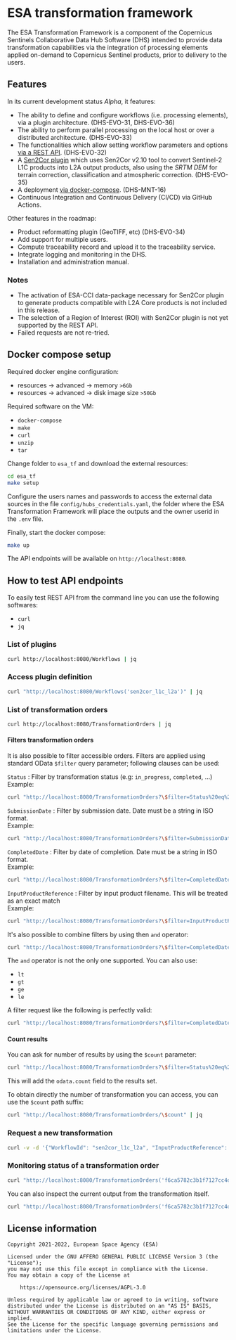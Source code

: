 # ESA transformation framework

The ESA Transformation Framework is a component of the
Copernicus Sentinels Collaborative Data Hub Software (DHS) intended to provide
data transformation capabilities via the integration of processing elements
applied on-demand to Copernicus Sentinel products, prior to delivery to the users.

## Features

In its current development status *Alpha*, it features:

- The ability to define and configure workflows
  (i.e. processing elements), via a plugin architecture. (DHS-EVO-31, DHS-EVO-36)
- The ability to perform parallel processing on the local host
  or over a distributed architecture. (DHS-EVO-33)
- The functionalities which allow setting workflow parameters and options
  [via a REST API](#How-to-test-API-endpoints). (DHS-EVO-32)
- A [Sen2Cor plugin](https://step.esa.int/main/snap-supported-plugins/sen2cor/)
  which uses Sen2Cor v2.10 tool to convert Sentinel-2 L1C products into L2A output products,
  also using the *SRTM DEM* for terrain correction, classification and atmospheric correction. (DHS-EVO-35)
- A deployment [via docker-compose](#Docker-compose-startup). (DHS-MNT-16)
- Continuous Integration and Continuous Delivery (CI/CD) via GitHub Actions.

Other features in the roadmap:

- Product reformatting plugin (GeoTIFF, etc) (DHS-EVO-34)
- Add support for multiple users.
- Compute traceability record and upload it to the traceability service.
- Integrate logging and monitoring in the DHS.
- Installation and administration manual.

### Notes

- The activation of ESA-CCI data-package necessary for Sen2Cor plugin
  to generate products compatible with L2A Core products is not included in this release.
- The selection of a Region of Interest (ROI)
  with Sen2Cor plugin is not yet supported by the REST API.
- Failed requests are not re-tried.

## Docker compose setup

Required docker engine configuration:

- resources -> advanced -> memory `>6Gb`
- resources -> advanced -> disk image size `>50Gb`

Required software on the VM:

- `docker-compose`
- `make`
- `curl`
- `unzip`
- `tar`

Change folder to `esa_tf` and download the external resources:

```bash
cd esa_tf
make setup
```

Configure the users names and passwords to access the external data sources in the file
`config/hubs_credentials.yaml`, the folder where the ESA Transformation Framework
will place the outputs and the owner userid in the `.env` file.

Finally, start the docker compose:

```bash
make up
```

The API endpoints will be available on `http://localhost:8080`.

## How to test API endpoints

To easily test REST API from the command line you can use the following softwares:

- `curl`
- `jq`

### List of plugins

```bash
curl http://localhost:8080/Workflows | jq
```

### Access plugin definition

```bash
curl "http://localhost:8080/Workflows('sen2cor_l1c_l2a')" | jq
```

### List of transformation orders

```bash
curl http://localhost:8080/TransformationOrders | jq
```

#### Filters transformation orders

It is also possible to filter accessible orders.
Filters are applied using standard OData `$filter` query parameter; following clauses can be used:

`Status`
: Filter by transformation status (e.g: `in_progress`, `completed`, …)  
  Example:

  ```bash
  curl "http://localhost:8080/TransformationOrders?\$filter=Status%20eq%20'completed'" | jq
  ```
  
`SubmissionDate`
: Filter by submission date. Date must be a string in ISO format.  
  Example:

  ```bash
  curl "http://localhost:8080/TransformationOrders?\$filter=SubmissionDate%20eq%20'2022-01-25T08:53:47.961866'" | jq
  ```

`CompletedDate`
: Filter by date of completion. Date must be a string in ISO format.  
  Example:

  ```bash
  curl "http://localhost:8080/TransformationOrders?\$filter=CompletedDate%20eq%20'2022-01-25T09:07:51.908863'" | jq
  ```

`InputProductReference`
: Filter by input product filename. This will be treated as an exact match  
  Example:

  ```bash
  curl "http://localhost:8080/TransformationOrders?\$filter=InputProductReference%20eq%20'S2A_MSIL1C_20211022T062221_N0301_R048_T39GWH_20211022T064132.zip'" | jq
  ```

It's also possible to combine filters by using then `and` operator:

```bash
curl "http://localhost:8080/TransformationOrders?\$filter=CompletedDate%20eq%20'2022-01-25T09:07:51.908863'%20and%20InputProductReference%20eq%20'S2A_MSIL1C_20211022T062221_N0301_R048_T39GWH_20211022T064132.zip'" | jq
```

The `and` operator is not the only one supported.
You can also use:

- `lt`
- `gt`
- `ge`
- `le`

A filter request like the following is perfectly valid:

```bash
curl "http://localhost:8080/TransformationOrders?\$filter=CompletedDate%20ge%20'2022-01-01'%20and%20CompletedDate%20lt%20'2022-02-01'" | jq
```

#### Count results

You can ask for number of results by using the `$count` parameter:

```bash
curl "http://localhost:8080/TransformationOrders?\$filter=Status%20eq%20'completed'&\$count=true" | jq
```

This will add the `odata.count` field to the results set.

To obtain directly the number of transformation you can access, you can use the `$count` path suffix:

```bash
curl "http://localhost:8080/TransformationOrders/\$count" | jq
```

### Request a new transformation

```bash
curl -v -d '{"WorkflowId": "sen2cor_l1c_l2a", "InputProductReference": {"Reference": "S2A_MSIL1C_20211022T062221_N0301_R048_T39GWH_20211022T064132.zip", "DataSourceName": "scihub"}, "WorkflowOptions": {"Aerosol_Type": "MARITIME", "Mid_Latitude": "AUTO", "Ozone_Content": 0, "Cirrus_Correction": true, "DEM_Terrain_Correction": true}}' -H "Content-Type: application/json" http://localhost:8080/TransformationOrders | jq
```

### Monitoring status of a transformation order

```bash
curl "http://localhost:8080/TransformationOrders('f6ca5782c3b1f7127cc4d78a26d02a5d')" | jq
```

You can also inspect the current output from the transformation itself.

```bash
curl "http://localhost:8080/TransformationOrders('f6ca5782c3b1f7127cc4d78a26d02a5d')/Log/\$value"
```

## License information

```text
Copyright 2021-2022, European Space Agency (ESA)

Licensed under the GNU AFFERO GENERAL PUBLIC LICENSE Version 3 (the "License");
you may not use this file except in compliance with the License.
You may obtain a copy of the License at

    https://opensource.org/licenses/AGPL-3.0

Unless required by applicable law or agreed to in writing, software
distributed under the License is distributed on an "AS IS" BASIS,
WITHOUT WARRANTIES OR CONDITIONS OF ANY KIND, either express or implied.
See the License for the specific language governing permissions and
limitations under the License.
```

